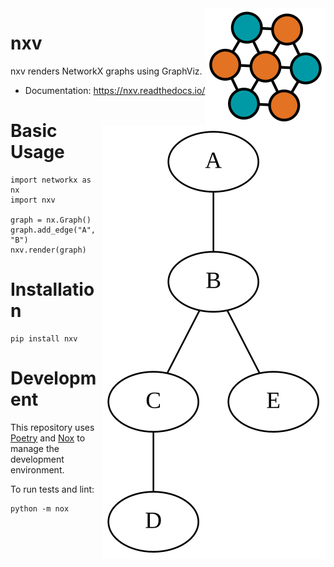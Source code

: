 <img src="./docs/_static/logo/logo.svg" align="right">

# nxv

nxv renders NetworkX graphs using GraphViz.

- Documentation: https://nxv.readthedocs.io/

<img src="./docs/_static/example/quickstart_graph.svg" align="right">

# Basic Usage

    import networkx as nx
    import nxv
    
    graph = nx.Graph()
    graph.add_edge("A", "B")
    nxv.render(graph)

# Installation

    pip install nxv

# Development

This repository uses [Poetry](https://python-poetry.org/) and [Nox](https://nox.thea.codes/en/stable/)
to manage the development environment.

To run tests and lint:

    python -m nox
